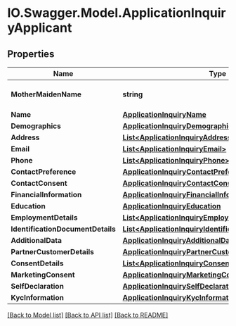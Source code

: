 # IO.Swagger.Model.ApplicationInquiryApplicant
## Properties

Name | Type | Description | Notes
------------ | ------------- | ------------- | -------------
**MotherMaidenName** | **string** | Mother&#x27;s maiden name | [optional] 
**Name** | [**ApplicationInquiryName**](ApplicationInquiryName.md) |  | 
**Demographics** | [**ApplicationInquiryDemographics**](ApplicationInquiryDemographics.md) |  | [optional] 
**Address** | [**List&lt;ApplicationInquiryAddress&gt;**](ApplicationInquiryAddress.md) |  | [optional] 
**Email** | [**List&lt;ApplicationInquiryEmail&gt;**](ApplicationInquiryEmail.md) |  | [optional] 
**Phone** | [**List&lt;ApplicationInquiryPhone&gt;**](ApplicationInquiryPhone.md) |  | 
**ContactPreference** | [**ApplicationInquiryContactPreference**](ApplicationInquiryContactPreference.md) |  | [optional] 
**ContactConsent** | [**ApplicationInquiryContactConsent**](ApplicationInquiryContactConsent.md) |  | [optional] 
**FinancialInformation** | [**ApplicationInquiryFinancialInformation**](ApplicationInquiryFinancialInformation.md) |  | [optional] 
**Education** | [**ApplicationInquiryEducation**](ApplicationInquiryEducation.md) |  | [optional] 
**EmploymentDetails** | [**List&lt;ApplicationInquiryEmploymentDetails&gt;**](ApplicationInquiryEmploymentDetails.md) |  | [optional] 
**IdentificationDocumentDetails** | [**List&lt;ApplicationInquiryIdentificationDocumentDetails&gt;**](ApplicationInquiryIdentificationDocumentDetails.md) |  | [optional] 
**AdditionalData** | [**ApplicationInquiryAdditionalData**](ApplicationInquiryAdditionalData.md) |  | [optional] 
**PartnerCustomerDetails** | [**ApplicationInquiryPartnerCustomerDetails**](ApplicationInquiryPartnerCustomerDetails.md) |  | [optional] 
**ConsentDetails** | [**List&lt;ApplicationInquiryConsentDetails&gt;**](ApplicationInquiryConsentDetails.md) |  | [optional] 
**MarketingConsent** | [**ApplicationInquiryMarketingConsent**](ApplicationInquiryMarketingConsent.md) |  | [optional] 
**SelfDeclaration** | [**ApplicationInquirySelfDeclaration**](ApplicationInquirySelfDeclaration.md) |  | [optional] 
**KycInformation** | [**ApplicationInquiryKycInformation**](ApplicationInquiryKycInformation.md) |  | [optional] 

[[Back to Model list]](../README.md#documentation-for-models) [[Back to API list]](../README.md#documentation-for-api-endpoints) [[Back to README]](../README.md)

